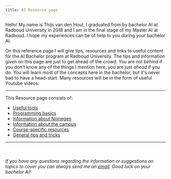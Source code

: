 ```yaml
---
title: AI Resource page
---
```


Hello! My name is Thijs van den Hout, I graduated from by bachelor AI at Radboud University in 2018 and I am in the final stage of my Master AI at Radboud. I hope my experiences can be of help to you during your bachelor AI.

On this reference page I will give tips, resources and links to useful content for the AI Bachelor program at Radboud University. The tips and information given on this page are just to get ahead of the crowd. You are not _behind_ if you don’t know any of the things I mention here, you are just _ahead_ if you do. You will learn most of the concepts here in the bachelor, but it's never bad to have a head-start. Many resources will be in the form of useful Youtube videos.

___

This Resource page consists of:
* [Useful tools](Tools.md)
* [Programming basics](Programming.md)
* [Information about Nijmegen](Nijmegen.md)
* [Information about the campus](Campus.md)
* [Course-specific resources](Courses.md)
* [General tips and tricks](Tips.md)

___

<br>

###### If you have any questions regarding the information or suggestions on topics to cover you can always send me an [email](mailto:thijsvandenhout@live.nl). Good luck on your bachelor AI!

